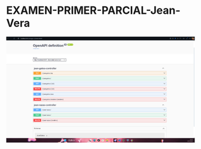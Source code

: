 # EXAMEN-PRIMER-PARCIAL-Jean-Vera
![Descripción de la imagen](https://github.com/JeanRimuru3455688/EXAMEN-PRIMER-PARCIAL-Jean-Vera/raw/main/img/imagenswa1.png)
